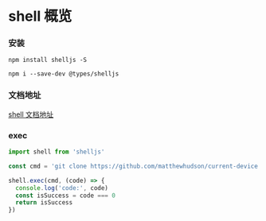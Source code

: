 # shell 概览

### 安装

``` shell
npm install shelljs -S

npm i --save-dev @types/shelljs
```

### 文档地址

[shell 文档地址](https://github.com/shelljs/shelljs)

### exec

``` typescript
import shell from 'shelljs'

const cmd = 'git clone https://github.com/matthewhudson/current-device.git'

shell.exec(cmd, (code) => {
  console.log('code:', code)
  const isSuccess = code === 0
  return isSuccess
})
```